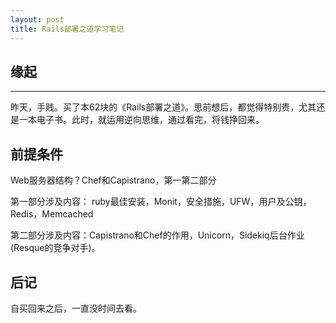 ```yaml
---
layout: post
title: Rails部署之道学习笔记
---
```


## 缘起
----

昨天，手贱。买了本62块的《Rails部署之道》。思前想后，都觉得特别贵，尤其还是一本电子书。此时，就运用逆向思维，通过看完，将钱挣回来。

## 前提条件

Web服务器结构？Chef和Capistrano，第一第二部分

第一部分涉及内容： ruby最佳安装，Monit，安全措施，UFW，用户及公钥，Redis，Memcached

第二部分涉及内容：Capistrano和Chef的作用，Unicorn，Sidekiq后台作业(Resque的竞争对手)。


## 后记

自买回来之后，一直没时间去看。

